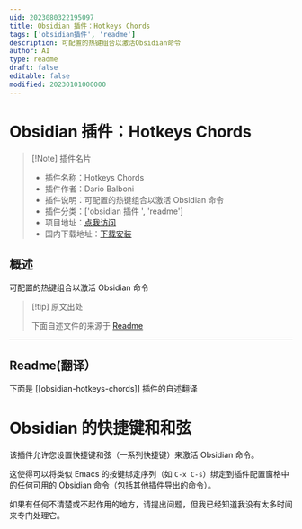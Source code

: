 ```yaml
---
uid: 2023080322195097
title: Obsidian 插件：Hotkeys Chords
tags: ['obsidian插件', 'readme']
description: 可配置的热键组合以激活Obsidian命令
author: AI
type: readme
draft: false
editable: false
modified: 20230101000000
---
```


# Obsidian 插件：Hotkeys Chords

> [!Note] 插件名片
> - 插件名称：Hotkeys Chords
> - 插件作者：Dario Balboni
> - 插件说明：可配置的热键组合以激活 Obsidian 命令
> - 插件分类：['obsidian 插件 ', 'readme']
> - 项目地址：[点我访问](https://github.com/trenta3/obsidian-hotkeys-chords)
> - 国内下载地址：[下载安装](https://pkmer.cn/products/plugin/pluginMarket/?obsidian-hotkeys-chords)

## 概述

可配置的热键组合以激活 Obsidian 命令

> [!tip] 原文出处
>
>下面自述文件的来源于 [Readme](https://ghproxy.net/https://raw.githubusercontent.com/trenta3/obsidian-hotkeys-chords/master/README.md)

---

## Readme(翻译）

下面是 [[obsidian-hotkeys-chords]] 插件的自述翻译

# Obsidian 的快捷键和和弦

该插件允许您设置快捷键和弦（一系列快捷键）来激活 Obsidian 命令。

这使得可以将类似 Emacs 的按键绑定序列（如 `C-x C-s`）绑定到插件配置窗格中的任何可用的 Obsidian 命令（包括其他插件导出的命令）。

如果有任何不清楚或不起作用的地方，请提出问题，但我已经知道我没有太多时间来专门处理它。
